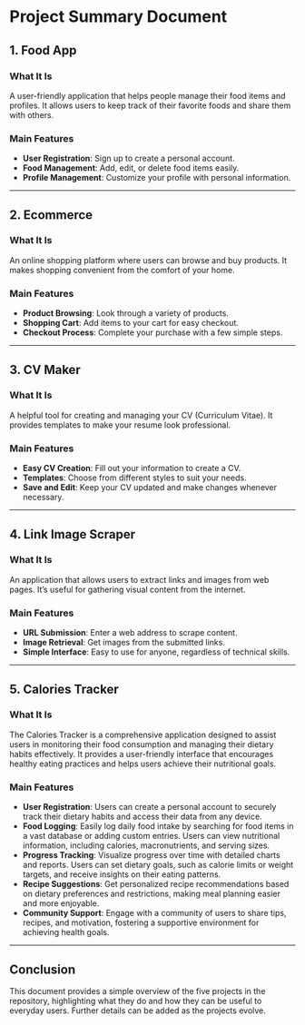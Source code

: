# Project Summary Document

## 1. Food App
### What It Is
A user-friendly application that helps people manage their food items and profiles. It allows users to keep track of their favorite foods and share them with others.

### Main Features
- **User Registration**: Sign up to create a personal account.
- **Food Management**: Add, edit, or delete food items easily.
- **Profile Management**: Customize your profile with personal information.

---

## 2. Ecommerce
### What It Is
An online shopping platform where users can browse and buy products. It makes shopping convenient from the comfort of your home.

### Main Features
- **Product Browsing**: Look through a variety of products.
- **Shopping Cart**: Add items to your cart for easy checkout.
- **Checkout Process**: Complete your purchase with a few simple steps.

---

## 3. CV Maker
### What It Is
A helpful tool for creating and managing your CV (Curriculum Vitae). It provides templates to make your resume look professional.

### Main Features
- **Easy CV Creation**: Fill out your information to create a CV.
- **Templates**: Choose from different styles to suit your needs.
- **Save and Edit**: Keep your CV updated and make changes whenever necessary.

---

## 4. Link Image Scraper
### What It Is
An application that allows users to extract links and images from web pages. It’s useful for gathering visual content from the internet.

### Main Features
- **URL Submission**: Enter a web address to scrape content.
- **Image Retrieval**: Get images from the submitted links.
- **Simple Interface**: Easy to use for anyone, regardless of technical skills.

---

## 5. Calories Tracker
### What It Is
The Calories Tracker is a comprehensive application designed to assist users in monitoring their food consumption and managing their dietary habits effectively. It provides a user-friendly interface that encourages healthy eating practices and helps users achieve their nutritional goals.

### Main Features
- **User Registration**: Users can create a personal account to securely track their dietary habits and access their data from any device.
- **Food Logging**: Easily log daily food intake by searching for food items in a vast database or adding custom entries. Users can view nutritional information, including calories, macronutrients, and serving sizes.
- **Progress Tracking**: Visualize progress over time with detailed charts and reports. Users can set dietary goals, such as calorie limits or weight targets, and receive insights on their eating patterns.
- **Recipe Suggestions**: Get personalized recipe recommendations based on dietary preferences and restrictions, making meal planning easier and more enjoyable.
- **Community Support**: Engage with a community of users to share tips, recipes, and motivation, fostering a supportive environment for achieving health goals.

---

## Conclusion
This document provides a simple overview of the five projects in the repository, highlighting what they do and how they can be useful to everyday users. Further details can be added as the projects evolve.
